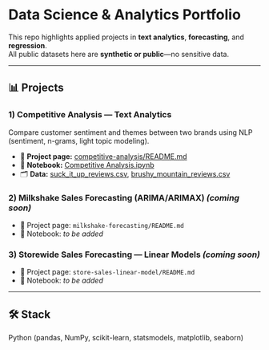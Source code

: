 # Data Science & Analytics Portfolio

This repo highlights applied projects in **text analytics**, **forecasting**, and **regression**.  
All public datasets here are **synthetic or public**—no sensitive data.

---

## 📊 Projects

### 1) Competitive Analysis — Text Analytics
Compare customer sentiment and themes between two brands using NLP (sentiment, n-grams, light topic modeling).
- 📄 **Project page:** [competitive-analysis/README.md](competitive-analysis/README.md)  
- 📓 **Notebook:** [Competitive Analysis.ipynb](competitive-analysis/Competitive%20Analysis.ipynb)  
- 🗂️ **Data:** [suck_it_up_reviews.csv](competitive-analysis/suck_it_up_reviews.csv), [brushy_mountain_reviews.csv](competitive-analysis/brushy_mountain_reviews.csv)

### 2) Milkshake Sales Forecasting (ARIMA/ARIMAX) *(coming soon)*
- 📄 Project page: `milkshake-forecasting/README.md`  
- 📓 Notebook: *to be added*

### 3) Storewide Sales Forecasting — Linear Models *(coming soon)*
- 📄 Project page: `store-sales-linear-model/README.md`  
- 📓 Notebook: *to be added*

---

## 🛠️ Stack
Python (pandas, NumPy, scikit-learn, statsmodels, matplotlib, seaborn)

